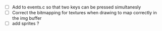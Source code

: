 


- [ ] Add to events.c so that two keys can be pressed simultanesly
- [ ] Correct the bitmapping for textures when drawing to map correctly in the img buffer
- [ ] add sprites ? 